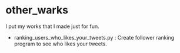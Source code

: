 # other_warks 
I put my works that I made just for fun.

- ranking_users_who_likes_your_tweets.py
: Create follower ranking program to see who likes your tweets.
